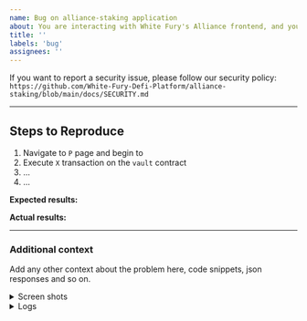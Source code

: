 ```yaml
---
name: Bug on alliance-staking application
about: You are interacting with White Fury's Alliance frontend, and you are getting an unexpected behavior, an exception, or something looks wrong.
title: ''
labels: 'bug'
assignees: ''
---
```


<!-- Thank you for using White Fury Furya!

     If you are looking for support, please check out our documentation
     or consider asking a question on Discord's smart contract channel or the general contributors channel:
      * https://whitefury.money/
      * https://fanfury-defi-platform.github.io/docs/
      * https://discordapp.com/channels/908044702794801233/987301947440767006

     If you have found a bug or if our documentation doesn't have an answer
     to what you're looking for, then fill out the template below.
-->

If you want to report a security issue, please follow our security policy: `https://github.com/White-Fury-Defi-Platform/alliance-staking/blob/main/docs/SECURITY.md`

---

## Steps to Reproduce

<!-- Please include full steps to reproduce so that we can reproduce the problem. -->

1. Navigate to `P` page and begin to
2. Execute `X` transaction on the `vault` contract <!-- (see "Code sample" section below) -->
3. ... <!-- describe steps to demonstrate bug -->
4. ... <!-- for example "Query X data and get an exception" -->

**Expected results:** <!-- what did you expect to happen? -->

**Actual results:** <!-- what did you actually happen? -->

---

### Additional context

Add any other context about the problem here, code snippets, json responses and so on.

<details>
<summary>Screen shots</summary>

<!--
      Screenshots are especially important when trying to accurately convey a frontend issue that is in any way not obvious. Try to include one with every bug!
-->

</details>

<details>
  <summary>Logs</summary>

<!--
      Paste the log output below between the lines with the backticks, this is only applicable if you are able to find some specific logs in teh debugger that is helpful to the issue
-->

```

```

</details>
